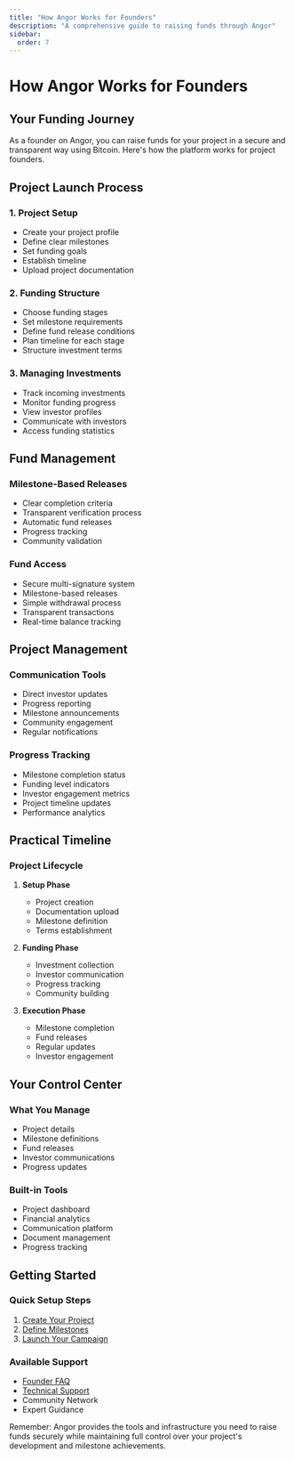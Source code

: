 ```yaml
---
title: "How Angor Works for Founders"
description: "A comprehensive guide to raising funds through Angor"
sidebar:
  order: 7
---
```


# How Angor Works for Founders

## Your Funding Journey

As a founder on Angor, you can raise funds for your project in a secure and transparent way using Bitcoin. Here's how the platform works for project founders.

## Project Launch Process

### 1. Project Setup
- Create your project profile
- Define clear milestones
- Set funding goals
- Establish timeline
- Upload project documentation

### 2. Funding Structure
- Choose funding stages
- Set milestone requirements
- Define fund release conditions
- Plan timeline for each stage
- Structure investment terms

### 3. Managing Investments
- Track incoming investments
- Monitor funding progress
- View investor profiles
- Communicate with investors
- Access funding statistics

## Fund Management

### Milestone-Based Releases
- Clear completion criteria
- Transparent verification process
- Automatic fund releases
- Progress tracking
- Community validation

### Fund Access
- Secure multi-signature system
- Milestone-based releases
- Simple withdrawal process
- Transparent transactions
- Real-time balance tracking

## Project Management

### Communication Tools
- Direct investor updates
- Progress reporting
- Milestone announcements
- Community engagement
- Regular notifications

### Progress Tracking
- Milestone completion status
- Funding level indicators
- Investor engagement metrics
- Project timeline updates
- Performance analytics

## Practical Timeline

### Project Lifecycle
1. **Setup Phase**
   - Project creation
   - Documentation upload
   - Milestone definition
   - Terms establishment

2. **Funding Phase**
   - Investment collection
   - Investor communication
   - Progress tracking
   - Community building

3. **Execution Phase**
   - Milestone completion
   - Fund releases
   - Regular updates
   - Investor engagement

## Your Control Center

### What You Manage
- Project details
- Milestone definitions
- Fund releases
- Investor communications
- Progress updates

### Built-in Tools
- Project dashboard
- Financial analytics
- Communication platform
- Document management
- Progress tracking

## Getting Started

### Quick Setup Steps
1. [Create Your Project](../project-creation)
2. [Define Milestones](../project-lifecycle)
3. [Launch Your Campaign](../project-management)

### Available Support
- [Founder FAQ](../../faqs/founder-faq)
- [Technical Support](../../support/getting-help)
- Community Network
- Expert Guidance

Remember: Angor provides the tools and infrastructure you need to raise funds securely while maintaining full control over your project's development and milestone achievements.
